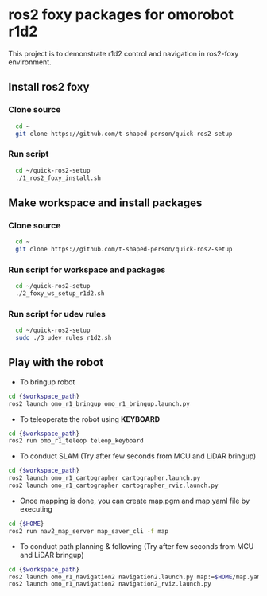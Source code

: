 # ros2 foxy packages for omorobot r1d2

This project is to demonstrate r1d2 control and navigation in ros2-foxy environment.


## Install ros2 foxy

### Clone source

```bash
  cd ~
  git clone https://github.com/t-shaped-person/quick-ros2-setup
```

### Run script

```bash
  cd ~/quick-ros2-setup
  ./1_ros2_foxy_install.sh
```


## Make workspace and install packages

### Clone source

```bash
  cd ~
  git clone https://github.com/t-shaped-person/quick-ros2-setup
```

### Run script for workspace and packages

```bash
  cd ~/quick-ros2-setup
  ./2_foxy_ws_setup_r1d2.sh
```

### Run script for udev rules

```bash
  cd ~/quick-ros2-setup
  sudo ./3_udev_rules_r1d2.sh
```


## Play with the robot

- To bringup robot

```bash
cd {$workspace_path}
ros2 launch omo_r1_bringup omo_r1_bringup.launch.py
```

- To teleoperate the robot using **KEYBOARD**

```bash
cd {$workspace_path}
ros2 run omo_r1_teleop teleop_keyboard
```

- To conduct SLAM (Try after few seconds from MCU and LiDAR bringup)

```bash
cd {$workspace_path}
ros2 launch omo_r1_cartographer cartographer.launch.py
ros2 launch omo_r1_cartographer cartographer_rviz.launch.py
```

- Once mapping is done, you can create map.pgm and map.yaml file by executing

```bash
cd {$HOME}
ros2 run nav2_map_server map_saver_cli -f map
```

- To conduct path planning & following (Try after few seconds from MCU and LiDAR bringup)
```bash
cd {$workspace_path}
ros2 launch omo_r1_navigation2 navigation2.launch.py map:=$HOME/map.yaml
ros2 launch omo_r1_navigation2 navigation2_rviz.launch.py
```
